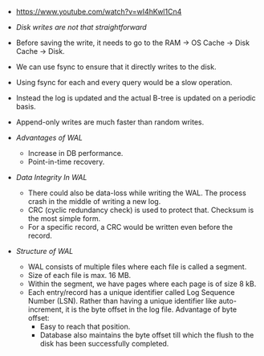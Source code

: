 * https://www.youtube.com/watch?v=wI4hKwl1Cn4

* *Disk writes are not that straightforward*
* Before saving the write, it needs to go to the RAM -> OS Cache -> Disk Cache -> Disk.
* We can use fsync to ensure that it directly writes to the disk.
* Using fsync for each and every query would be a slow operation.
* Instead the log is updated and the actual B-tree is updated on a periodic basis.
* Append-only writes are much faster than random writes.

* *Advantages of WAL*
    * Increase in DB performance.
    * Point-in-time recovery.

* *Data Integrity In WAL*
    * There could also be data-loss while writing the WAL. The process crash in the middle of writing a new log.
    * CRC (cyclic redundancy check) is used to protect that. Checksum is the most simple form.
    * For a specific record, a CRC would be written even before the record.

* *Structure of WAL*
    * WAL consists of multiple files where each file is called a segment.
    * Size of each file is max. 16 MB.
    * Within the segment, we have pages where each page is of size 8 kB.
    * Each entry/record has a unique identifier called Log Sequence Number (LSN). Rather than having a unique identifier like auto-increment, it is the byte offset in the log file. Advantage of byte offset:
        * Easy to reach that position.
        * Database also maintains the byte offset till which the flush to the disk has been successfully completed.